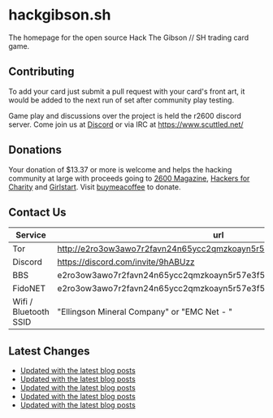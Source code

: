 # hackgibson.sh
The homepage for the open source Hack The Gibson // SH trading card game.


## Contributing

To add your card just submit a pull request with your card's front art, it would be added to the next run of set after community play testing.

Game play and discussions over the project is held the r2600 discord server. Come join us at [Discord](https://discord.com/invite/9hABUzz) or via IRC at https://www.scuttled.net/


## Donations

Your donation of $13.37 or more is welcome and helps the hacking community at large with proceeds going to [2600 Magazine](https://2600.com/), [Hackers for Charity](https://hackersforcharity.org) and [Girlstart](https://girlstart.org).  Visit [buymeacoffee](https://www.buymeacoffee.com/hackgibson.sh) to donate.


## Contact Us

Service | url
-|-
Tor | http://e2ro3ow3awo7r2favn24n65ycc2qmzkoayn5r57e3f56nvjwdcgg32ad.onion
Discord | https://discord.com/invite/9hABUzz
BBS | e2ro3ow3awo7r2favn24n65ycc2qmzkoayn5r57e3f56nvjwdcgg32ad.onion:23
FidoNET | e2ro3ow3awo7r2favn24n65ycc2qmzkoayn5r57e3f56nvjwdcgg32ad.onion:24554
Wifi / Bluetooth SSID | "Ellingson Mineral Company" or "EMC Net - <fidonet address>"

## Latest Changes
<!-- BLOG-POST-LIST:START -->
- [Updated with the latest blog posts](https://github.com/DFW2600/hackgibson.sh/commit/dcf3275d60fb26632609bfc93f93535e5ec002ec)
- [Updated with the latest blog posts](https://github.com/DFW2600/hackgibson.sh/commit/37978ef833efe87fc99b2f1ce9c6e5f9ba7c7cf4)
- [Updated with the latest blog posts](https://github.com/DFW2600/hackgibson.sh/commit/6596dbd09bb24ce60dcb068fa8044e99b67594c5)
- [Updated with the latest blog posts](https://github.com/DFW2600/hackgibson.sh/commit/d920443fffa605e962fdf3e7f23ca7df39eac0cc)
- [Updated with the latest blog posts](https://github.com/DFW2600/hackgibson.sh/commit/7c59e67e9102c3af8881a37a1f9b52bad1bc9f19)
<!-- BLOG-POST-LIST:END -->
